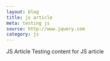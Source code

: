```yaml
---
layout: blog
title: js article
meta: testing js
source: http://www.jquery.com
category: js
---
```

JS Article
Testing content for JS article